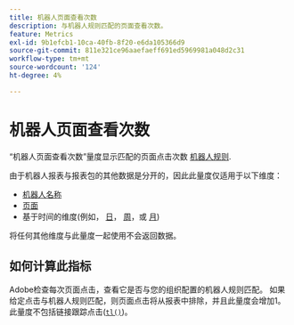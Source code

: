 ```yaml
---
title: 机器人页面查看次数
description: 与机器人规则匹配的页面查看次数。
feature: Metrics
exl-id: 9b1efcb1-10ca-40fb-8f20-e6da105366d9
source-git-commit: 811e321ce96aaefaeff691ed5969981a048d2c31
workflow-type: tm+mt
source-wordcount: '124'
ht-degree: 4%

---
```


# 机器人页面查看次数

“机器人页面查看次数”量度显示匹配的页面点击次数 [机器人规则](/help/admin/admin/c-manage-report-suites/c-edit-report-suites/general/bot-removal/bot-rules.md).

由于机器人报表与报表包的其他数据是分开的，因此此量度仅适用于以下维度：

* [机器人名称](../dimensions/bot-name.md)
* [页面](../dimensions/page.md)
* 基于时间的维度(例如， [日](../dimensions/day.md)， [周](../dimensions/week.md)，或 [月](../dimensions/month.md))

将任何其他维度与此量度一起使用不会返回数据。

## 如何计算此指标

Adobe检查每次页面点击，查看它是否与您的组织配置的机器人规则匹配。 如果给定点击与机器人规则匹配，则页面点击将从报表中排除，并且此量度会增加1。 此量度不包括链接跟踪点击([`tl()`](/help/implement/vars/functions/tl-method.md))。
